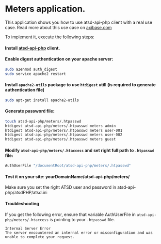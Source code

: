 # Meters application. 

This application shows you how to use atsd-api-php client with a real use case.
Read more about this use case on [axibase.com]

To implement it, execute the following steps:

#### Install [atsd-api-php] client.

#### Enable digest authentication on your apache server:
```bash
sudo a2enmod auth_digest
sudo service apache2 restart
```
#### Install ```apache2-utils``` package to use ```htdigest``` utill (is required to generate authentication file)
```bash
sudo apt-get install apache2-utils
```
#### Generate password file:
```bash
touch atsd-api-php/meters/.htpasswd
htdigest atsd-api-php/meters/.htpasswd meters admin
htdigest atsd-api-php/meters/.htpasswd meters user-001
htdigest atsd-api-php/meters/.htpasswd meters user-002
htdigest atsd-api-php/meters/.htpasswd meters guest
```
#### Modify ```atsd-api-php/meters/.htaccess``` and set right full path to ```.htpasswd``` file:
```bash
AuthUserFile "/documentRoot/atsd-api-php/meters/.htpasswd"
```
#### Test it on your site: yourDomainName/atsd-api-php/meters/

Make sure you set the right ATSD user and password in atsd-api-php/atsdPHP/atsd.ini

#### Troubleshooting

If you get the following error, ensure that variable AuthUserFile in ```atsd-api-php/meters/.htaccess``` is pointing to your ```.htpasswd``` file.
```
Internal Server Error
The server encountered an internal error or misconfiguration and was unable to complete your request.
```

[atsd-api-php]:https://github.com/axibase/atsd-api-php
[axibase.com]:http://axibase.com/products/axibase-time-series-database/visualization/embedded-widgets/external-application/
